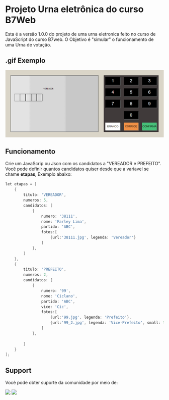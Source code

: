 # Projeto Urna eletrônica do curso B7Web
Esta é a versão 1.0.0 do projeto de uma urna eletronica feito no curso de JavaScript do curso  B7web. O Objetivo é "simular" o funcionamento de uma Urna de votação.

## .gif Exemplo
![snackbar](https://github.com/juniornsantos/urna_eletronica/blob/main/giff.gif)

## Funcionamento
Crie um JavaScrip ou Json com os candidatos a "VEREADOR e PREFEITO".
<br />Você pode definir quantos candidatos quiser desde que a variavel se chame **etapas**, Exemplo abaixo:

```go
let etapas = [
    {
        titulo: 'VEREADOR',
        numeros: 5,
        candidatos: [
            {
                numero: '38111',
                nome: 'Farley Lima',
                partido: 'ABC',
                fotos:[
                    {url:'38111.jpg', legenda: 'Vereador'}
                ]
            },
        ]
    },
    {
        titulo: 'PREFEITO',
        numeros: 2,
        candidatos: [
            {
                numero: '99',
                nome: 'Ciclano',
                partido: 'ABC',
                vice: 'Cic',
                fotos:[
                    {url:'99.jpg', legenda: 'Prefeito'},
                    {url:'99_2.jpg', legenda: 'Vice-Prefeito', small: true}
                ]
            },

        ]
    }
];
```


## Support
Você pode obter suporte da comunidade por meio de:

<a href = "https://api.whatsapp.com/send?phone=5588998686890"><img src="https://img.shields.io/badge/WhatsApp-25D366?style=for-the-badge&logo=whatsapp&logoColor=white" target="_blank"></a>
<a href = "https://t.me/JuniorNogueira"><img src="https://img.shields.io/badge/Telegram-2CA5E0?style=for-the-badge&logo=telegram&logoColor=white" target="_blank"></a>
